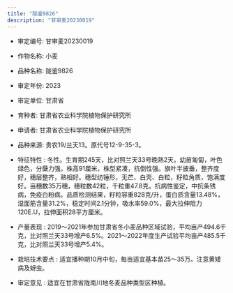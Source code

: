 ```yaml
---
title: "陇鉴9826"
description: "甘审麦20230019"
---
```

* 审定编号:  甘审麦20230019

*  作物名称:  小麦

*  品种名称:  陇鉴9826

*  审定年份:  2023

*  审定单位:  甘肃省

* 育种者:  甘肃省农业科学院植物保护研究所 

*  申请者:  甘肃省农业科学院植物保护研究所 

*  品种来源:  贵农19/兰天13。原代号12-9-35-3。 

*  特征特性 : 
冬性。生育期245天，比对照兰天33号晚熟2天。幼苗匍匐，叶色绿色，分蘖力强。株高91厘米，株型紧凑，抗倒性强。旗叶半披垂，整齐度好，穗层整齐，熟相好。穗型纺锤形，无芒、白壳、白粒，籽粒角质，饱满度好。亩穗数35万穗，穗粒数42粒，千粒重47.8克。抗病性鉴定，中抗条锈病，免疫白粉病。品质检测结果，籽粒容重828克/升，蛋白质含量13.48%，湿面筋含量31.2%，稳定时间2.1分钟，吸水率59.0%，最大拉伸阻力120E.U，拉伸面积28平方厘米。
 
*  产量表现 : 
2019～2021年参加甘肃省冬小麦品种区域试验，平均亩产494.6千克，比对照兰天33号增产6.5%。2021～2022年度生产试验平均亩产485.5千克，比对照兰天33号增产5.4%。

*  栽培技术要点 : 
适宜播种期10月中旬，每亩适宜基本苗25～35万。注意黄矮病及蚜虫。

*  审定意见 : 
适宜在甘肃省陇南川地冬麦品种类型区种植。
